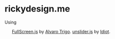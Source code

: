 rickydesign.me
==============

Using
<ul>
<a href="http://alvarotrigo.com/fullPage/">FullScreen.js</a> by <a href="https://github.com/alvarotrigo">Alvaro Trigo</a>.
<a href="http://unslider.com/">unslider.js</a> by <a href="https://github.com/idiot">Idiot</a>.
</ul>

